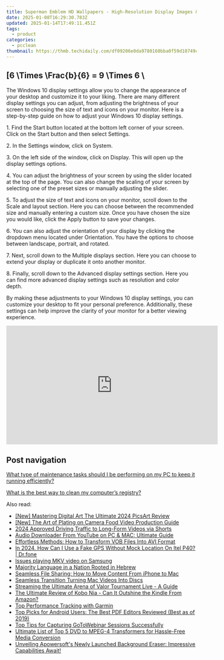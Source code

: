 ```yaml
---
title: Superman Emblem HD Wallpapers - High-Resolution Display Images & Vectors by YL Design Solutions
date: 2025-01-08T16:29:30.783Z
updated: 2025-01-14T17:49:11.451Z
tags:
  - product
categories:
  - pcclean
thumbnail: https://thmb.techidaily.com/df09206e0da9780160bba0f59d10749c3990f02af6da8adb2858a8e66532d628.jpg
---
```


## \[6 \Times \Frac{b}{6} = 9 \Times 6 \

The Windows 10 display settings allow you to change the appearance of your desktop and customize it to your liking. There are many different display settings you can adjust, from adjusting the brightness of your screen to choosing the size of text and icons on your monitor. Here is a step-by-step guide on how to adjust your Windows 10 display settings. 

1\. Find the Start button located at the bottom left corner of your screen. Click on the Start button and then select Settings.

2\. In the Settings window, click on System.

3\. On the left side of the window, click on Display. This will open up the display settings options. 

4\. You can adjust the brightness of your screen by using the slider located at the top of the page. You can also change the scaling of your screen by selecting one of the preset sizes or manually adjusting the slider.

5\. To adjust the size of text and icons on your monitor, scroll down to the Scale and layout section. Here you can choose between the recommended size and manually entering a custom size. Once you have chosen the size you would like, click the Apply button to save your changes.

6\. You can also adjust the orientation of your display by clicking the dropdown menu located under Orientation. You have the options to choose between landscape, portrait, and rotated.

7\. Next, scroll down to the Multiple displays section. Here you can choose to extend your display or duplicate it onto another monitor.

8\. Finally, scroll down to the Advanced display settings section. Here you can find more advanced display settings such as resolution and color depth. 

By making these adjustments to your Windows 10 display settings, you can customize your desktop to fit your personal preference. Additionally, these settings can help improve the clarity of your monitor for a better viewing experience.

<!-- affiliate ads begin -->
<iframe width="560" height="315" src="https://www.youtube.com/embed/eMEJvwMM0vk?si=EQF_jo_4u9v5iJ_C" title="YouTube video player" frameborder="0" allow="accelerometer; autoplay; clipboard-write; encrypted-media; gyroscope; picture-in-picture; web-share" referrerpolicy="strict-origin-when-cross-origin" allowfullscreen></iframe>
<!-- affiliate ads end -->

## Post navigation

[What type of maintenance tasks should I be performing on my PC to keep it running efficiently?](https://tools.techidaily.com/pcclean/products/)

[What is the best way to clean my computer’s registry?](https://tools.techidaily.com/pcclean/products/)

<ins class="adsbygoogle"
     style="display:block"
     data-ad-format="autorelaxed"
     data-ad-client="ca-pub-7571918770474297"
     data-ad-slot="1223367746"></ins>

<ins class="adsbygoogle"
     style="display:block"
     data-ad-client="ca-pub-7571918770474297"
     data-ad-slot="8358498916"
     data-ad-format="auto"
     data-full-width-responsive="true"></ins>

<span class="atpl-alsoreadstyle">Also read:</span>
<div><ul>
<li><a href="https://fox-boxes.techidaily.com/new-mastering-digital-art-the-ultimate-2024-picsart-review/"><u>[New] Mastering Digital Art The Ultimate 2024 PicsArt Review</u></a></li>
<li><a href="https://some-approaches.techidaily.com/new-the-art-of-plating-on-camera-food-video-production-guide/"><u>[New] The Art of Plating on Camera Food Video Production Guide</u></a></li>
<li><a href="https://youtube-webster.techidaily.com/approved-driving-traffic-to-long-form-videos-via-shorts/"><u>2024 Approved Driving Traffic to Long-Form Videos via Shorts</u></a></li>
<li><a href="https://win-updates.techidaily.com/audio-downloader-from-youtube-on-pc-and-mac-ultimate-guide/"><u>Audio Downloader From YouTube on PC & MAC: Ultimate Guide</u></a></li>
<li><a href="https://win-updates.techidaily.com/effortless-methods-how-to-transform-vob-files-into-avi-format/"><u>Effortless Methods: How to Transform VOB Files Into AVI Format</u></a></li>
<li><a href="https://review-topics.techidaily.com/in-2024-how-can-i-use-a-fake-gps-without-mock-location-on-itel-p40-drfone-by-drfone-virtual-android/"><u>In 2024, How Can I Use a Fake GPS Without Mock Location On Itel P40? | Dr.fone</u></a></li>
<li><a href="https://review-topics.techidaily.com/issues-playing-mkv-video-on-samsung-by-aiseesoft-video-converter-play-mkv-on-android/"><u>Issues playing MKV video on Samsung</u></a></li>
<li><a href="https://mondly-stories.techidaily.com/majority-language-in-a-nation-rooted-in-hebrew/"><u>Majority Language in a Nation Rooted in Hebrew</u></a></li>
<li><a href="https://win-updates.techidaily.com/seamless-file-sharing-how-to-move-content-from-iphone-to-mac/"><u>Seamless File Sharing: How to Move Content From iPhone to Mac</u></a></li>
<li><a href="https://extra-information.techidaily.com/seamless-transition-turning-mac-videos-into-discs/"><u>Seamless Transition Turning Mac Videos Into Discs</u></a></li>
<li><a href="https://win-updates.techidaily.com/streaming-the-ultimate-arena-of-valor-tournament-live-a-guide/"><u>Streaming the Ultimate Arena of Valor Tournament Live - A Guide</u></a></li>
<li><a href="https://buynow-tips.techidaily.com/the-ultimate-review-of-kobo-nia-can-it-outshine-the-kindle-from-amazon/"><u>The Ultimate Review of Kobo Nia - Can It Outshine the Kindle From Amazon?</u></a></li>
<li><a href="https://buynow-reviews.techidaily.com/top-performance-tracking-with-garmin/"><u>Top Performance Tracking with Garmin</u></a></li>
<li><a href="https://win-updates.techidaily.com/top-picks-for-android-users-the-best-pdf-editors-reviewed-best-as-of-2019/"><u>Top Picks for Android Users: The Best PDF Editors Reviewed (Best as of 2019)</u></a></li>
<li><a href="https://win-updates.techidaily.com/top-tips-for-capturing-gotowebinar-sessions-successfully/"><u>Top Tips for Capturing GoToWebinar Sessions Successfully</u></a></li>
<li><a href="https://win-updates.techidaily.com/ultimate-list-of-top-5-dvd-to-mpeg-4-transformers-for-hassle-free-media-conversion/"><u>Ultimate List of Top 5 DVD to MPEG-4 Transformers for Hassle-Free Media Conversion</u></a></li>
<li><a href="https://win-updates.techidaily.com/unveiling-apowersofts-newly-launched-background-eraser-impressive-capabilities-await/"><u>Unveiling Apowersoft's Newly Launched Background Eraser: Impressive Capabilities Await!</u></a></li>
</ul></div>

